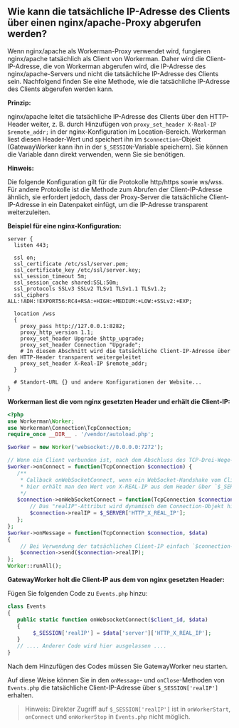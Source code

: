 ## Wie kann die tatsächliche IP-Adresse des Clients über einen nginx/apache-Proxy abgerufen werden?
Wenn nginx/apache als Workerman-Proxy verwendet wird, fungieren nginx/apache tatsächlich als Client von Workerman. Daher wird die Client-IP-Adresse, die von Workerman abgerufen wird, die IP-Adresse des nginx/apache-Servers und nicht die tatsächliche IP-Adresse des Clients sein. Nachfolgend finden Sie eine Methode, wie die tatsächliche IP-Adresse des Clients abgerufen werden kann.

**Prinzip:**

nginx/apache leitet die tatsächliche IP-Adresse des Clients über den HTTP-Header weiter, z. B. durch Hinzufügen von ```proxy_set_header X-Real-IP $remote_addr;``` in der nginx-Konfiguration im Location-Bereich. Workerman liest diesen Header-Wert und speichert ihn im ```$connection```-Objekt (GatewayWorker kann ihn in der ```$_SESSION```-Variable speichern). Sie können die Variable dann direkt verwenden, wenn Sie sie benötigen.

**Hinweis:**

Die folgende Konfiguration gilt für die Protokolle http/https sowie ws/wss. Für andere Protokolle ist die Methode zum Abrufen der Client-IP-Adresse ähnlich, sie erfordert jedoch, dass der Proxy-Server die tatsächliche Client-IP-Adresse in ein Datenpaket einfügt, um die IP-Adresse transparent weiterzuleiten.

**Beispiel für eine nginx-Konfiguration:**
```nginx
server {
  listen 443;

  ssl on;
  ssl_certificate /etc/ssl/server.pem;
  ssl_certificate_key /etc/ssl/server.key;
  ssl_session_timeout 5m;
  ssl_session_cache shared:SSL:50m;
  ssl_protocols SSLv3 SSLv2 TLSv1 TLSv1.1 TLSv1.2;
  ssl_ciphers ALL:!ADH:!EXPORT56:RC4+RSA:+HIGH:+MEDIUM:+LOW:+SSLv2:+EXP;

  location /wss
  {
    proxy_pass http://127.0.0.1:8282;
    proxy_http_version 1.1;
    proxy_set_header Upgrade $http_upgrade;
    proxy_set_header Connection "Upgrade";
    # In diesem Abschnitt wird die tatsächliche Client-IP-Adresse über den HTTP-Header transparent weitergeleitet
    proxy_set_header X-Real-IP $remote_addr;
  }
  
  # Standort-URL {} und andere Konfigurationen der Website...
}
```

**Workerman liest die vom nginx gesetzten Header und erhält die Client-IP:**

```php
<?php
use Workerman\Worker;
use Workerman\Connection\TcpConnection;
require_once __DIR__ . '/vendor/autoload.php';

$worker = new Worker('websocket://0.0.0.0:7272');

// Wenn ein Client verbunden ist, nach dem Abschluss des TCP-Drei-Wege-Handshakes
$worker->onConnect = function(TcpConnection $connection) {
   /**
    * Callback onWebSocketConnect, wenn ein WebSocket-Handshake vom Client ausgeführt wird,
    * hier erhält man den Wert von X-REAL-IP aus dem Header über `$_SERVER['HTTP_X_REAL_IP']`
    */
   $connection->onWebSocketConnect = function(TcpConnection $connection){
       // Das "realIP"-Attribut wird dynamisch dem Connection-Objekt hinzugefügt (PHP-Objekte können dynamisch Attribute hinzufügen)
       $connection->realIP = $_SERVER['HTTP_X_REAL_IP'];
   };
};
$worker->onMessage = function(TcpConnection $connection, $data)
{
    // Bei Verwendung der tatsächlichen Client-IP einfach `$connection->realIP` verwenden
    $connection->send($connection->realIP);
};
Worker::runAll();
```

**GatewayWorker holt die Client-IP aus dem von nginx gesetzten Header:**

Fügen Sie folgenden Code zu `Events.php` hinzu:
```php
class Events
{
   public static function onWebsocketConnect($client_id, $data)
   {    
        $_SESSION['realIP'] = $data['server']['HTTP_X_REAL_IP'];
   }
   // .... Anderer Code wird hier ausgelassen ....
}
```
Nach dem Hinzufügen des Codes müssen Sie GatewayWorker neu starten.

Auf diese Weise können Sie in den `onMessage`- und `onClose`-Methoden von `Events.php` die tatsächliche Client-IP-Adresse über `$_SESSION['realIP']` erhalten.

> Hinweis: Direkter Zugriff auf `$_SESSION['realIP']` ist in `onWorkerStart`, `onConnect` und `onWorkerStop` in `Events.php` nicht möglich.
